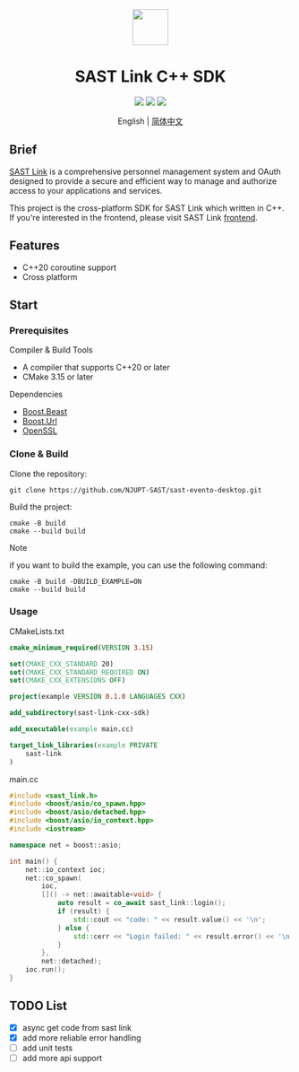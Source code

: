 <div align=center>
    <img width=64 src="link.png">
</div>

<h1 align=center>SAST Link C++ SDK</h1>

<p align="center">
    <img src="https://img.shields.io/badge/license-MIT-blue.svg">
    <img src="https://img.shields.io/badge/platform-windows%20%7C%20macos%20%7C%20linux-lightgreen.svg">
    <img src="https://img.shields.io/badge/language-C%2B%2B20-orange.svg">
</p>

<p align=center>English | <a href="./README_zh.md">简体中文</a></p>

## Brief

[SAST Link](https://github.com/NJUPT-SAST/sast-link-backend) is a comprehensive personnel management system and OAuth designed to provide a secure and efficient way to manage and authorize access to your applications and services.

This project is the cross-platform SDK for SAST Link which written in C++. If you're interested in the frontend, please visit SAST Link [frontend](https://github.com/NJUPT-SAST/sast-link).

## Features

- C++20 coroutine support
- Cross platform

## Start

### Prerequisites

Compiler & Build Tools

- A compiler that supports C++20 or later
- CMake 3.15 or later

Dependencies

- [Boost.Beast](https://github.com/boostorg/beast)
- [Boost.Url](https://github.com/boostorg/url)
- [OpenSSL](https://github.com/openssl/openssl)

### Clone & Build

Clone the repository:

```shell
git clone https://github.com/NJUPT-SAST/sast-evento-desktop.git
```

Build the project:

```shell
cmake -B build
cmake --build build
```

> [!NOTE]
> 
> if you want to build the example, you can use the following command:
> 
> ```shell
> cmake -B build -DBUILD_EXAMPLE=ON
> cmake --build build
> ```

### Usage

CMakeLists.txt

```cmake
cmake_minimum_required(VERSION 3.15)

set(CMAKE_CXX_STANDARD 20)
set(CMAKE_CXX_STANDARD_REQUIRED ON)
set(CMAKE_CXX_EXTENSIONS OFF)

project(example VERSION 0.1.0 LANGUAGES CXX)

add_subdirectory(sast-link-cxx-sdk)

add_executable(example main.cc)

target_link_libraries(example PRIVATE
    sast-link
)
```

main.cc

```cpp
#include <sast_link.h>
#include <boost/asio/co_spawn.hpp>
#include <boost/asio/detached.hpp>
#include <boost/asio/io_context.hpp>
#include <iostream>

namespace net = boost::asio;

int main() {
    net::io_context ioc;
    net::co_spawn(
        ioc,
        []() -> net::awaitable<void> {
            auto result = co_await sast_link::login();
            if (result) {
                std::cout << "code: " << result.value() << '\n';
            } else {
                std::cerr << "Login failed: " << result.error() << '\n';
            }
        },
        net::detached);
    ioc.run();
}
```

## TODO List

- [x] async get code from sast link
- [x] add more reliable error handling
- [ ] add unit tests
- [ ] add more api support